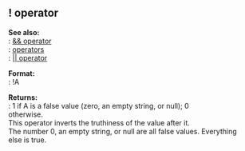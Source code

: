 ## ! operator    
**See also:**    
:   [&& operator](/operator/&&)    
:   [operators](/operator)    
:   [\|\| operator](/operator/%7C%7C)    
<!-- -->    
**Format:**    
:   !A    
<!-- -->    
**Returns:**    
:   1 if A is a false value (zero, an empty string, or null); 0    
    otherwise.    
This operator inverts the truthiness of the value after it.    
The number 0, an empty string, or null are all false values. Everything    
else is true.  